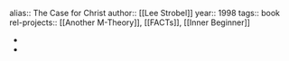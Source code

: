 alias:: The Case for Christ
author:: [[Lee Strobel]]
year:: 1998
tags:: book
rel-projects:: [[Another M-Theory]], [[FACTs]], [[Inner Beginner]]


-
-
